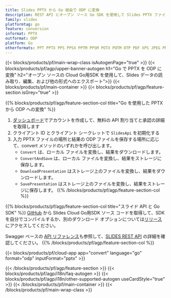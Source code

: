 ```yaml
---
title: Slides PPTX から Go 経由で ODP に変換
description: REST API とオープン ソース Go SDK を使用して Slides PPTX ファイルを作成、編集、ODP に変換します
family: slides
platformtag: go
feature: conversion
informat: PPTX
outformat: ODP
platform: Go
otherformats: PPT PPTX PPS PPSX PPTM PPSM POTX POTM OTP PDF XPS JPEG PNG BMP TIFF SVG HTML SWF HTML5 GIF XAML MD MPEG4
---
```


{{< blocks/products/pf/main-wrap-class isAutogenPage="true" >}}
{{< blocks/products/pf/agp/upper-banner-autogen h1="Go で PPTX を ODP に変換" h2="オープン ソースの Cloud Go用SDK を使用して、Slides データの読み取り、編集、および他の形式へのエクスポート">}}
{{< blocks/products/pf/main-container >}}
{{< blocks/products/pf/agp/feature-section isGrey="true" >}}

{{% blocks/products/pf/agp/feature-section-col title="Go を使用した PPTX から ODP への変換" %}}
1. <a href="https://dashboard.aspose.cloud/">ダッシュボード</a>でアカウントを作成して、無料の API 割り当てと承認の詳細を取得します
1. クライアント ID とクライアント シークレットで ```SlidesApi``` を初期化する
1. 入力 PPTX ファイルの場所と結果の ODP ファイルを保存する場所に応じて、convert メソッドのいずれかを呼び出します。
    - ```Convert``` は、ローカル ファイルを変換し、結果をダウンロードします。
    - ```ConvertAndSave``` は、ローカル ファイルを変換し、結果をストレージに保存します。
    - ```DownloadPresentation``` はストレージ上のファイルを変換し、結果をダウンロードします。
    - ```SavePresentation``` はストレージ上のファイルを変換し、結果をストレージに保存します。
{{% /blocks/products/pf/agp/feature-section-col %}}

{{% blocks/products/pf/agp/feature-section-col title="スライド API と Go SDK" %}}
[GitHub](https://github.com/aspose-slides-cloud/aspose-slides-cloud-go) から Slides Cloud Go用SDK ソース コードを取得して、SDK を自分でコンパイルするか、別のダウンロード オプションについては[リリース](https://releases.aspose.cloud/)にアクセスしてください。

Swagger ベースの [API リファレンス](https://apireference.aspose.cloud/slides/)も参照して、[SLIDES REST API](https://products.aspose.cloud/slides/curl/) の詳細を確認してください。
{{% /blocks/products/pf/agp/feature-section-col %}}

{{< blocks/products/pf/cloud-app app="convert" language="go" format="odp" inputFormat="pptx" >}}

{{< /blocks/products/pf/agp/feature-section >}}
{{< blocks/products/pf/agp/i18n/faq-autogen >}}
{{< blocks/products/pf/agp/i18n/other-supported-autogen useCardStyle="true" >}}
{{< /blocks/products/pf/main-container >}}
{{< /blocks/products/pf/main-wrap-class >}}